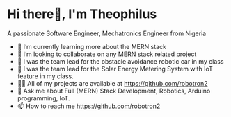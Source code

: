 # Hi there👋, I'm Theophilus
A passionate Software Engineer, Mechatronics Engineer from Nigeria


<!--
**Robotron2/robotron2** is a ✨ _special_ ✨ repository because its `README.md` (this file) appears on your GitHub profile.

Here are some ideas to get you started:

- 🔭 I’m currently working on ...
- 🌱 I’m currently learning more about the MERN stack
- 👯 I’m looking to collaborate on any MERN stack related project
👨‍💻 All of my projects are available at https://github.com/Maximus-2067
- 💬 Ask me about Full Stack Development, Cloud Computing, Web Securities, MERN Stack Development
📫 How to reach me https://maximus-2067.github.io/maximus/
- 😄 Pronouns: ...
- ⚡ Fun fact: ...
-->


- 🌱 I’m currently learning more about the MERN stack
- 👯 I’m looking to collaborate on any MERN stack related project
- 👥 I was the team lead for the obstacle avoidance robotic car in my class
- 👥 I was the team lead for the Solar Energy Metering System with IoT feature in my class.
- 👨‍💻 All of my projects are available at https://github.com/robotron2
- 💬 Ask me about Full (MERN) Stack Development, Robotics, Arduino programming, IoT.
- 📫 How to reach me https://github.com/robotron2


